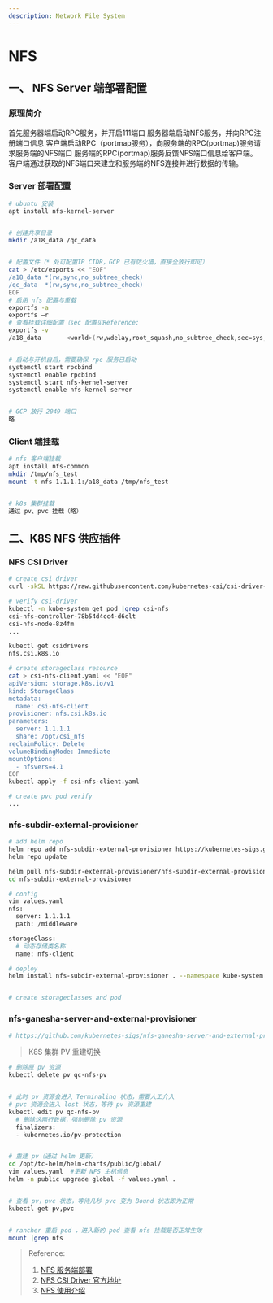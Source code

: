 ```yaml
---
description: Network File System
---
```


# NFS

## 一、 NFS Server 端部署配置
### 原理简介
首先服务器端启动RPC服务，并开启111端口
服务器端启动NFS服务，并向RPC注册端口信息
客户端启动RPC（portmap服务），向服务端的RPC(portmap)服务请求服务端的NFS端口
服务端的RPC(portmap)服务反馈NFS端口信息给客户端。
客户端通过获取的NFS端口来建立和服务端的NFS连接并进行数据的传输。

### Server 部署配置
```bash
# ubuntu 安装
apt install nfs-kernel-server


# 创建共享目录
mkdir /a18_data /qc_data


# 配置文件（* 处可配置IP CIDR，GCP 已有防火墙，直接全放行即可）
cat > /etc/exports << "EOF"
/a18_data *(rw,sync,no_subtree_check)
/qc_data  *(rw,sync,no_subtree_check)
EOF
# 启用 nfs 配置与重载
exportfs -a
exportfs –r
# 查看挂载详细配置（sec 配置见Reference:
exportfs -v
/a18_data       <world>(rw,wdelay,root_squash,no_subtree_check,sec=sys,rw,secure,root_squash,no_all_squash)


# 启动与开机自启，需要确保 rpc 服务已启动
systemctl start rpcbind
systemctl enable rpcbind
systemctl start nfs-kernel-server
systemctl enable nfs-kernel-server


# GCP 放行 2049 端口
略
```


### Client 端挂载
```bash
# nfs 客户端挂载
apt install nfs-common
mkdir /tmp/nfs_test
mount -t nfs 1.1.1.1:/a18_data /tmp/nfs_test


# k8s 集群挂载
通过 pv、pvc 挂载（略）

```


## 二、K8S NFS 供应插件
### NFS CSI Driver
```bash
# create csi driver 
curl -skSL https://raw.githubusercontent.com/kubernetes-csi/csi-driver-nfs/master/deploy/install-driver.sh | bash -s master --

# verify csi-driver
kubectl -n kube-system get pod |grep csi-nfs
csi-nfs-controller-78b54d4cc4-d6clt 
csi-nfs-node-8z4fm
...

kubectl get csidrivers
nfs.csi.k8s.io 

# create storageclass resource
cat > csi-nfs-client.yaml << "EOF"
apiVersion: storage.k8s.io/v1
kind: StorageClass
metadata:
  name: csi-nfs-client
provisioner: nfs.csi.k8s.io
parameters:
  server: 1.1.1.1
  share: /opt/csi_nfs
reclaimPolicy: Delete
volumeBindingMode: Immediate
mountOptions:
  - nfsvers=4.1
EOF
kubectl apply -f csi-nfs-client.yaml

# create pvc pod verify
...

```


### nfs-subdir-external-provisioner
```bash
# add helm repo
helm repo add nfs-subdir-external-provisioner https://kubernetes-sigs.github.io/nfs-subdir-external-provisioner/
helm repo update

helm pull nfs-subdir-external-provisioner/nfs-subdir-external-provisioner --untar
cd nfs-subdir-external-provisioner

# config
vim values.yaml
nfs:
  server: 1.1.1.1
  path: /middleware

storageClass:
  # 动态存储类名称
  name: nfs-client

# deploy
helm install nfs-subdir-external-provisioner . --namespace kube-system


# create storageclasses and pod 

```


### nfs-ganesha-server-and-external-provisioner
```bash
# https://github.com/kubernetes-sigs/nfs-ganesha-server-and-external-provisioner
```


>K8S 集群 PV 重建切换
```bash
# 删除原 pv 资源
kubectl delete pv qc-nfs-pv


# 此时 pv 资源会进入 Terminaling 状态，需要人工介入
# pvc 资源会进入 lost 状态，等待 pv 资源重建
kubectl edit pv qc-nfs-pv
  # 删除这两行数据，强制删除 pv 资源
  finalizers:
  - kubernetes.io/pv-protection


# 重建 pv（通过 helm 更新）
cd /opt/tc-helm/helm-charts/public/global/
vim values.yaml  #更新 NFS 主机信息
helm -n public upgrade global -f values.yaml .


# 查看 pv，pvc 状态，等待几秒 pvc 变为 Bound 状态即为正常
kubectl get pv,pvc


# rancher 重启 pod ，进入新的 pod 查看 nfs 挂载是否正常生效
mount |grep nfs
```



> Reference:
> 1. [NFS 服务端部署](https://cshihong.github.io/2018/10/16/NFS%E6%9C%8D%E5%8A%A1%E5%99%A8%E6%90%AD%E5%BB%BA%E4%B8%8E%E9%85%8D%E7%BD%AE/)
> 2. [NFS CSI Driver 官方地址](https://github.com/kubernetes-csi/csi-driver-nfs/blob/master/docs/install-csi-driver-master.md)
> 3. [NFS 使用介绍](http://www.lishuai.fun/2021/08/12/k8s-nfs-pv/#/%E5%AD%98%E5%82%A8%E7%B1%BB%E4%BD%BF%E7%94%A8%EF%BC%88%E5%8A%A8%E6%80%81%E9%85%8D%E7%BD%AE)

